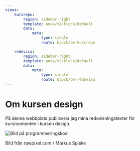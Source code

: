 ```yaml
---
views:
    kursrepo:
        region: sidebar-right
        template: anax/v2/block/default
        data:
            meta: 
                type: single
                route: block/om-kursrepo

    redovisa:
        region: sidebar-right
        template: anax/v2/block/default
        data:
            meta: 
                type: single
                route: block/om-redovisa
---
```

Om kursen design
=========================
På denna webbplats publicerar jag mina redovisningstexter för kursmomenten 
i kursen design. 

<img src="" 
        id = "about_img"
        alt="Bild på programmeringskod">

Bild från rawpixel.com / Markus Spiske
